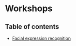 # Workshops

## Table of contents
* [Facial expression recognition](#Facial-expression-recognition)
